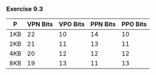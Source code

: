 ### Exercise 9.3
| P       | VPN Bits | VPO Bits   | PPN Bits    | PPO Bits    |
| ------- | -------- | ---------- | ----------- | ----------- |
| 1KB     | 22       | 10         | 14          | 10          |
| 2KB     | 21       | 11         | 13          | 11          |
| 4KB     | 20       | 12         | 12          | 12          |
| 8KB     | 19       | 13         | 11          | 13          |
